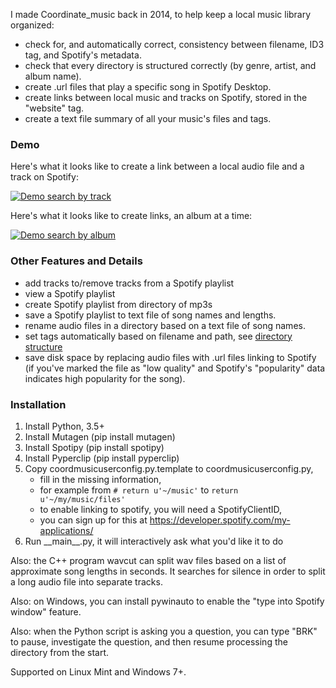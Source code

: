 
I made Coordinate\_music back in 2014, to help keep a local music library organized:

* check for, and automatically correct, consistency between filename, ID3 tag, and Spotify's metadata.
* check that every directory is structured correctly (by genre, artist, and album name).
* create .url files that play a specific song in Spotify Desktop.
* create links between local music and tracks on Spotify, stored in the "website" tag.
* create a text file summary of all your music's files and tags.

### Demo

Here's what it looks like to create a link between a local audio file and a track on Spotify:

<a href="#">![Demo search by track](https://moltenform.com/page/labs-coordinate-music/fromtracklgc.png)</a>

Here's what it looks like to create links, an album at a time:

<a href="#">![Demo search by album](https://moltenform.com/page/labs-coordinate-music/fromalbumlgc.png)</a>

### Other Features and Details

* add tracks to/remove tracks from a Spotify playlist
* view a Spotify playlist
* create Spotify playlist from directory of mp3s
* save a Spotify playlist to text file of song names and lengths.
* rename audio files in a directory based on a text file of song names.
* set tags automatically based on filename and path, see [directory structure](./labs_coordinate_music/directory_structure.md)
* save disk space by replacing audio files with .url files linking to Spotify (if you've marked the file as "low quality" and Spotify's "popularity" data indicates high popularity for the song).

### Installation

1. Install Python, 3.5+
1. Install Mutagen (pip install mutagen)
1. Install Spotipy (pip install spotipy)
1. Install Pyperclip (pip install pyperclip)
1. Copy coordmusicuserconfig.py.template to coordmusicuserconfig.py,
	* fill in the missing information,
	* for example from `# return u'~/music'` to `return u'~/my/music/files'`
	* to enable linking to spotify, you will need a SpotifyClientID,
	* you can sign up for this at https://developer.spotify.com/my-applications/
1. Run \_\_main\_\_.py, it will interactively ask what you'd like it to do

Also: the C++ program wavcut can split wav files based on a list of approximate song lengths in seconds. It searches for silence in order to split a long audio file into separate tracks.

Also: on Windows, you can install pywinauto to enable the "type into Spotify window" feature.

Also: when the Python script is asking you a question, you can type "BRK" to pause, investigate the question, and then resume processing the directory from the start.

Supported on Linux Mint and Windows 7+.

